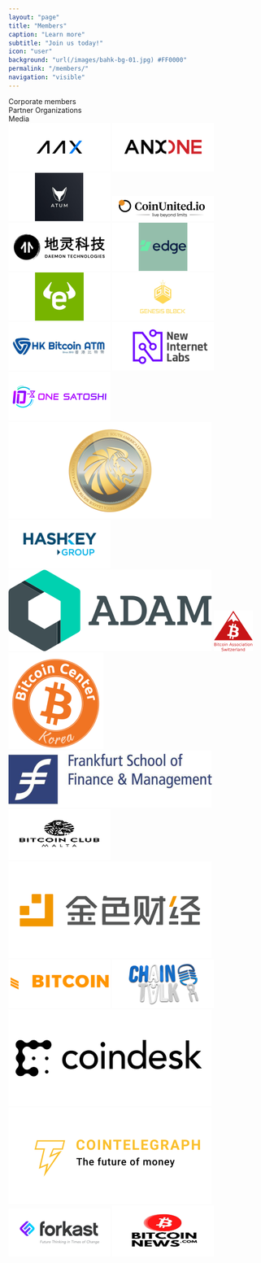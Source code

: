 ```yaml
---
layout: "page"
title: "Members"
caption: "Learn more"
subtitle: "Join us today!"
icon: "user"
background: "url(/images/bahk-bg-01.jpg) #FF0000"
permalink: "/members/"
navigation: "visible"
---
```

<!-- background: " url(/images/founding-day.jpeg) #FF0000" -->

<div class="member">
	<div class="tab1 corp " data-tab="corp">
		Corporate members
	</div>
	<div class="tab1 org current" data-tab="org">
		Partner Organizations
	</div>
	<div class="tab1 comm" data-tab="com">
		Media
	</div>
	<div id="corp" class="content">
      	<img src="/media/corp/aax.png" alt="aax logo">
      	<img src="/media/corp/anx.png" alt="anx logo">
		<img src="/media/corp/atum.png" alt="atum logo">
		<img src="/media/corp/coinunited.png" alt= "coinunited logo">
		<img src="/media/corp/daemon.png" alt= "daemon logo">
		<img src="/media/corp/edge.png" alt="edge logo">
		<img src="/media/corp/etoro.png" alt="etoro logo">
		<img src="/media/corp/gb.png" alt="genesis block logo">
		<img src="/media/corp/hkbitcoinatm.png" alt="hk bitcoin atm logo">
		<img src="/media/corp/nil.png" alt="nil logo">
		<img src="/media/corp/onesatoshi.png" alt="nil logo">
		<img src="/media/corp/salg.svg" alt="salg logo">
		<img src="/media/corp/hashkey.png" alt="hashkey logo">
	</div>
	<div id="org" class="content  current-content">
		<img src="/media/org/adam.svg" alt="logo">
		<img src="/media/org/bach.png" alt="logo">
		<img src="/media/org/bck.svg" alt="logo">
		<img src="/media/org/ffm.svg" alt="logo">
		<a href="https://bitcoinclubmalta.com/"><img src="/media/org/bitcoin_malta.jpg" width="200" height="100" alt="logo"></a>
	</div>
	<div id="com" class="content">
		<img src="/media/media/jinse.svg" alt="logo">
		<img src="/media/media/bitcoinmagazine.png" alt="logo">
		<img src="/media/media/chaintalk.png" alt="logo">
		<img src="/media/media/coindesk.svg" alt="logo">
		<img src="/media/media/cointelegraph.svg" alt="logo">
		<img src="/media/media/forkast.png" alt="logo">
		<a href="https://bitcoinnews.com"><img src="/media/media/bitcoin_news.jpg" width="200" height="100" alt="logo"></a>
	</div>
	
</div>
